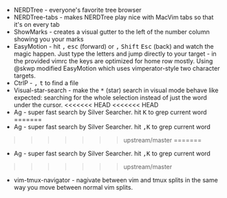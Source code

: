 * NERDTree - everyone's favorite tree browser
* NERDTree-tabs - makes NERDTree play nice with MacVim tabs so that it's on every tab
* ShowMarks - creates a visual gutter to the left of the number column showing you your marks
* EasyMotion - hit <kbd>,</kbd> <kbd>esc</kbd> (forward) or <kbd>,</kbd> <kbd>Shift</kbd> <kbd>Esc</kbd> (back) and watch the magic happen. Just type the letters and jump directly to your target - in the provided vimrc the keys are optimized for home row mostly. Using @skwp modified EasyMotion which uses vimperator-style two character targets.
* CtrlP - <kbd>,</kbd> <kbd>t</kbd> to find a file
* Visual-star-search - make the <kbd>*</kbd> (star) search in visual mode behave like expected: searching for the whole selection instead of just the word under the cursor.
<<<<<<< HEAD
<<<<<<< HEAD
* Ag - super fast search by Silver Searcher. hit <kbd>K</kbd> to grep current word
=======
* Ag - super fast search by Silver Searcher. hit <kbd>,K</kbd> to grep current word
>>>>>>> upstream/master
=======
* Ag - super fast search by Silver Searcher. hit <kbd>,K</kbd> to grep current word
>>>>>>> upstream/master
* vim-tmux-navigator - nagivate between vim and tmux splits in the same way you move between normal vim splits.
